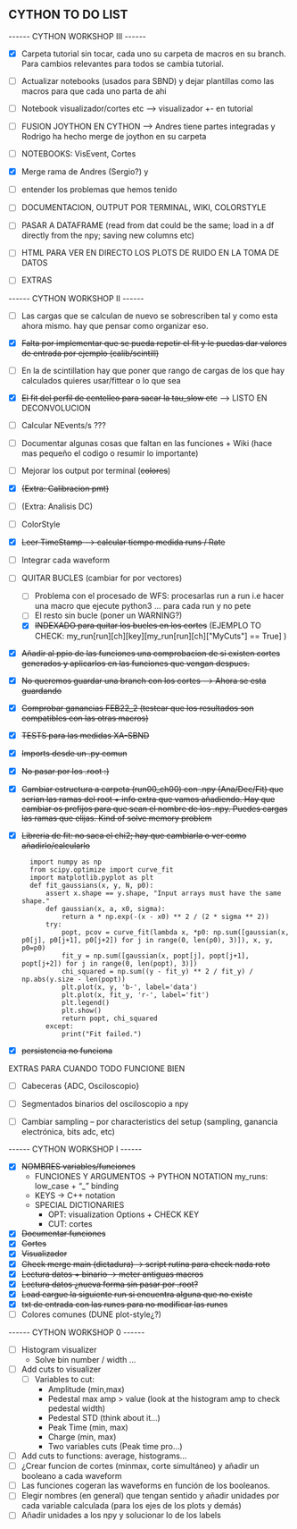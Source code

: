 ## CYTHON TO DO LIST

------ CYTHON WORKSHOP III ------
- [x] Carpeta tutorial sin tocar, cada uno su carpeta de macros en su branch. Para cambios relevantes para todos se cambia tutorial.
- [ ] Actualizar notebooks (usados para SBND) y dejar plantillas como las macros para que cada uno parta de ahi
- [ ] Notebook visualizador/cortes etc --> visualizador +- en tutorial

- [ ] FUSION JOYTHON EN CYTHON --> Andres tiene partes integradas y Rodrigo ha hecho merge de joython en su carpeta
- [ ] NOTEBOOKS: VisEvent, Cortes
- [x] Merge rama de Andres (Sergio?) y 
- [ ] entender los problemas que hemos tenido
- [ ] DOCUMENTACION, OUTPUT POR TERMINAL, WIKI, COLORSTYLE
- [ ] PASAR A DATAFRAME (read from dat could be the same; load in a df directly from the npy; saving new columns etc)
- [ ] HTML PARA VER EN DIRECTO LOS PLOTS DE RUIDO EN LA TOMA DE DATOS
- [ ] EXTRAS
 

------ CYTHON WORKSHOP II ------

- [ ] Las cargas que se calculan de nuevo se sobrescriben tal y como esta ahora mismo. hay que pensar como organizar eso. 
- [x] ~~Falta por implementar que se pueda repetir el fit y le puedas dar valores de entrada por ejemplo (calib/scintill)~~
- [ ] En la de scintillation hay que poner que rango de cargas de los que hay calculados quieres usar/fittear o lo que sea
- [x] ~~El fit del perfil de centelleo para sacar la tau_slow etc~~ --> LISTO EN DECONVOLUCION
- [ ] Calcular NEvents/s ???
- [ ] Documentar algunas cosas que faltan en las funciones + Wiki (hace mas pequeño el codigo o resumir lo importante)
- [ ] Mejorar los output por terminal (~~colores~~)
- [x] ~~(Extra: Calibracion pmt)~~
- [ ] (Extra: Analisis DC)
- [ ] ColorStyle
- [x] ~~Leer TimeStamp --> calcular tiempo medida runs / Rate~~
- [ ] Integrar cada waveform

- [ ] QUITAR BUCLES (cambiar for por vectores)
    - [ ] Problema con el procesado de WFS: procesarlas run a run i.e hacer una macro que ejecute python3 ... para cada run y no pete
    - [ ] El resto sin bucle (poner un WARNING?)
    - [x] ~~INDEXADO para quitar los bucles en los cortes~~ (EJEMPLO TO CHECK: my_run[run][ch][key][my_run[run][ch]["MyCuts"] == True] )
- [x] ~~Añadir al ppio de las funciones una comprobacion de si existen cortes generados y aplicarlos en las funciones que vengan despues.~~
- [x] ~~No queremos guardar una branch con los cortes --> Ahora se esta guardando~~
- [x] ~~Comprobar ganancias FEB22_2 (testear que los resultados son compatibles con las otras macros)~~
- [x] ~~TESTS para las medidas XA-SBND~~
- [x] ~~Imports desde un .py comun~~
- [x] ~~No pasar por los .root :)~~
- [x] ~~Cambiar estructura a carpeta (run00_ch00) con .npy (Ana/Dec/Fit) que serian las ramas del root + info extra que vamos añadiendo. Hay que cambiar os prefijos para que sean el nombre de los .npy. Puedes cargas las ramas que elijas. Kind of solve memory problem~~
- [x] ~~Libreria de fit: no saca el chi2; hay que cambiarla o ver como añadirlo/calcularlo~~

        import numpy as np
        from scipy.optimize import curve_fit
        import matplotlib.pyplot as plt
        def fit_gaussians(x, y, N, p0):
            assert x.shape == y.shape, "Input arrays must have the same shape."
            def gaussian(x, a, x0, sigma):
                return a * np.exp(-(x - x0) ** 2 / (2 * sigma ** 2))
            try:
                popt, pcov = curve_fit(lambda x, *p0: np.sum([gaussian(x, p0[j], p0[j+1], p0[j+2]) for j in range(0, len(p0), 3)]), x, y, p0=p0)
                fit_y = np.sum([gaussian(x, popt[j], popt[j+1], popt[j+2]) for j in range(0, len(popt), 3)])
                chi_squared = np.sum((y - fit_y) ** 2 / fit_y) / np.abs(y.size - len(popt))
                plt.plot(x, y, 'b-', label='data')
                plt.plot(x, fit_y, 'r-', label='fit')
                plt.legend()
                plt.show()
                return popt, chi_squared
            except:
                print("Fit failed.")

- [x] ~~persistencia no funciona~~

EXTRAS PARA CUANDO TODO FUNCIONE BIEN
- [ ] Cabeceras {ADC, Osciloscopio}
- [ ] Segmentados binarios del osciloscopio a npy
- [ ] Cambiar sampling – por characteristics del setup (sampling, ganancia electrónica, bits adc, etc)


------ CYTHON WORKSHOP I ------

- [x] ~~NOMBRES variables/funciones~~
    - FUNCIONES Y ARGUMENTOS → PYTHON NOTATION
      my_runs: low_case + “_” binding
    - KEYS → C++ notation
    - SPECIAL DICTIONARIES
        - OPT: visualization Options + CHECK KEY
        - CUT: cortes
- [x] ~~Documentar funciones~~
- [x] ~~Cortes~~
- [x] ~~Visualizador~~
- [x] ~~Check merge main (dictadura)  → script rutina para check nada roto~~
- [x] ~~Lectura datos + binario → meter antiguas macros~~
- [x] ~~Lectura datos ¿nueva forma sin pasar por .root?~~
- [x] ~~Load cargue la siguiente run si encuentra alguna que no existe~~
- [x] ~~txt de entrada con las runes para no modificar las runes~~
- [ ] Colores comunes (DUNE plot-style¿?)

------ CYTHON WORKSHOP 0 ------

- [ ] Histogram visualizer
    - Solve bin number / width ...
- [ ] Add cuts to visualizer 
    - [ ] Variables to cut:
      - Amplitude (min,max)
      - Pedestal max amp > value (look at the histogram amp to check pedestal width)
      - Pedestal STD (think about it...)
      - Peak Time (min, max)
      - Charge (min, max)
      - Two variables cuts (Peak time pro...)
- [ ] Add cuts to functions: average, histograms...
- [ ] ¿Crear funcion de cortes (minmax, corte simultáneo) y añadir un booleano a cada waveform
- [ ] Las funciones cogeran las waveforms en función de los booleanos.
- [ ] Elegir nombres (en general) que tengan sentido y añadir unidades por cada variable calculada (para los ejes de los plots y demás)
- [ ] Añadir unidades a los npy y solucionar lo de los labels
